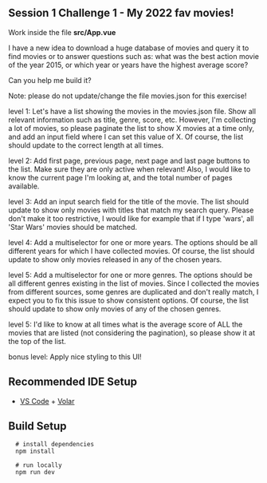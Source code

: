 ## Session 1 Challenge 1 - My 2022 fav movies!

Work inside the file **src/App.vue**

I have a new idea to download a huge database of movies and query it to find movies or to answer questions such as: what was the best action movie of the year 2015, or which year or years have the highest average score?

Can you help me build it?

Note: please do not update/change the file movies.json for this exercise!

level 1: Let's have a list showing the movies in the movies.json file. Show all relevant information such as title, genre, score, etc. However, I'm collecting a lot of movies, so please paginate the list to show X movies at a time only, and add an input field where I can set this value of X. Of course, the list should update to the correct length at all times.

level 2: Add first page, previous page, next page and last page buttons to the list. Make sure they are only active when relevant! Also, I would like to know the current page I'm looking at, and the total number of pages available.

level 3: Add an input search field for the title of the movie. The list should update to show only movies with titles that match my search query. Please don't make it too restrictive, I would like for example that if I type 'wars', all 'Star Wars' movies should be matched.

level 4: Add a multiselector for one or more years. The options should be all different years for which I have collected movies. Of course, the list should update to show only movies released in any of the chosen years.

level 5: Add a multiselector for one or more genres. The options should be all different genres existing in the list of movies. Since I collected the movies from different sources, some genres are duplicated and don't really match, I expect you to fix this issue to show consistent options. Of course, the list should update to show only movies of any of the chosen genres.

level 5: I'd like to know at all times what is the average score of ALL the movies that are listed (not considering the pagination), so please show it at the top of the list.

bonus level: Apply nice styling to this UI!

## Recommended IDE Setup

- [VS Code](https://code.visualstudio.com/) + [Volar](https://marketplace.visualstudio.com/items?itemName=Vue.volar)

## Build Setup

```
  # install dependencies
  npm install

  # run locally
  npm run dev
```
